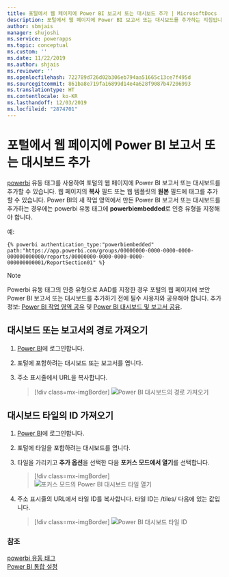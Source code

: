 ```yaml
---
title: 포털에서 웹 페이지에 Power BI 보고서 또는 대시보드 추가 | MicrosoftDocs
description: 포털에서 웹 페이지에 Power BI 보고서 또는 대시보드를 추가하는 지침입니다.
author: sbmjais
manager: shujoshi
ms.service: powerapps
ms.topic: conceptual
ms.custom: ''
ms.date: 11/22/2019
ms.author: shjais
ms.reviewer: ''
ms.openlocfilehash: 722789d726d02b306eb794aa51665c13ce7f495d
ms.sourcegitcommit: 861ba8e719fa16899d14e4a628f9087b47206993
ms.translationtype: HT
ms.contentlocale: ko-KR
ms.lasthandoff: 12/03/2019
ms.locfileid: "2874701"
---
```

# <a name="add-a-power-bi-report-or-dashboard-to-a-web-page-in-portal"></a>포털에서 웹 페이지에 Power BI 보고서 또는 대시보드 추가

[powerbi](../liquid/portals-entity-tags.md#powerbi) 유동 태그를 사용하여 포털의 웹 페이지에 Power BI 보고서 또는 대시보드를 추가할 수 있습니다. 웹 페이지의 **복사** 필드 또는 웹 템플릿의 **원본** 필드에 태그를 추가할 수 있습니다. Power BI의 새 작업 영역에서 만든 Power BI 보고서 또는 대시보드를 추가하는 경우에는 powerbi 유동 태그에 **powerbiembedded**로 인증 유형을 지정해야 합니다.

예:  

```
{% powerbi authentication_type:"powerbiembedded" path:"https://app.powerbi.com/groups/00000000-0000-0000-0000-000000000000/reports/00000000-0000-0000-0000-000000000001/ReportSection01" %}
```

> [!NOTE]
> Powerbi 유동 태그의 인증 유형으로 AAD를 지정한 경우 포털의 웹 페이지에 보안 Power BI 보고서 또는 대시보드를 추가하기 전에 필수 사용자와 공유해야 합니다. 추가 정보: [Power BI 작업 영역 공유](https://docs.microsoft.com/power-bi/service-how-to-collaborate-distribute-dashboards-reports#collaborate-with-coworkers-in-an-app-workspace) 및 [Power BI 대시보드 및 보고서 공유](https://docs.microsoft.com/power-bi/service-share-dashboards).

## <a name="get-the-path-of-a-dashboard-or-report"></a>대시보드 또는 보고서의 경로 가져오기

1.  [Power BI](https://powerbi.microsoft.com/)에 로그인합니다.

2.  포털에 포함하려는 대시보드 또는 보고서를 엽니다.

3.  주소 표시줄에서 URL을 복사합니다.

    > [!div class=mx-imgBorder]
    > ![Power BI 대시보드의 경로 가져오기](../media/powerbi-dashboard-url.png "Power BI 대시보드의 경로 가져오기")

## <a name="get-the-id-of-a-dashboard-tile"></a>대시보드 타일의 ID 가져오기

1.  [Power BI](https://powerbi.microsoft.com/)에 로그인합니다.

2.  포털에 타일을 포함하려는 대시보드를 엽니다.

3.  타일을 가리키고 **추가 옵션**을 선택한 다음 **포커스 모드에서 열기**를 선택합니다.

    > [!div class=mx-imgBorder]
    > ![포커스 모드의 Power BI 대시보드 타일 열기](../media/powerbi-dashboard-tile-focus.png "포커스 모드의 Power BI 대시보드 타일 열기")

4.  주소 표시줄의 URL에서 타일 ID를 복사합니다. 타일 ID는 /tiles/ 다음에 있는 값입니다.

    > [!div class=mx-imgBorder]
    > ![Power BI 대시보드 타일 ID](../media/powerbi-dashboard-tile-id.png "Power BI 대시보드 타일 ID")


### <a name="see-also"></a>참조


[powerbi 유동 태그](../liquid/portals-entity-tags.md#powerbi)<br> 
[Power BI 통합 설정](set-up-power-bi-integration.md)
